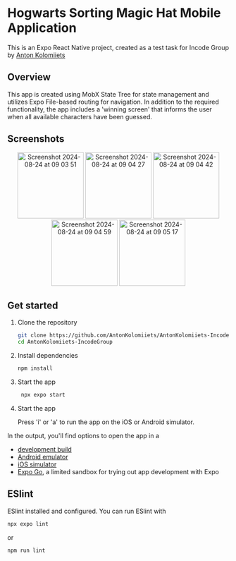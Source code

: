 # Hogwarts Sorting Magic Hat Mobile Application 

This is an Expo React Native project, created as a test task for Incode Group by [Anton Kolomiiets](https://www.linkedin.com/in/anton-kolomiiets-740322120/)

## Overview

This app is created using MobX State Tree for state management and utilizes Expo File-based routing for navigation. In addition to the required functionality, the app includes a 'winning screen' that informs the user when all available characters have been guessed.

## Screenshots

<p align="center">
 <img  alt="Screenshot 2024-08-24 at 09 03 51" src="https://github.com/user-attachments/assets/49675d7d-748a-4992-8e51-ab49a26ce7b4" width="150">
 <img alt="Screenshot 2024-08-24 at 09 04 27" src="https://github.com/user-attachments/assets/0e98bb8c-49bd-40c0-a6a0-783e6683cc1a" width="150">
 <img  alt="Screenshot 2024-08-24 at 09 04 42" src="https://github.com/user-attachments/assets/5d2fff6e-9d32-415f-a368-dcac0f855e82" width="150">
 <img alt="Screenshot 2024-08-24 at 09 04 59" src="https://github.com/user-attachments/assets/54bf8b78-a70d-4c9a-8d6e-37984f9ebf56" width="150">
 <img alt="Screenshot 2024-08-24 at 09 05 17" src="https://github.com/user-attachments/assets/310121cb-f9ec-467d-ba1f-fa9421ae73df" width="150">
</p>

## Get started

1. Clone the repository

   ```bash
   git clone https://github.com/AntonKolomiiets/AntonKolomiiets-IncodeGroup.git
   cd AntonKolomiiets-IncodeGroup
   ```

2. Install dependencies

   ```bash
   npm install
   ```

3. Start the app

   ```bash
    npx expo start
   ```
4. Start the app

   Press 'i' or 'a' to run the app on the iOS or Android simulator.

In the output, you'll find options to open the app in a

- [development build](https://docs.expo.dev/develop/development-builds/introduction/)
- [Android emulator](https://docs.expo.dev/workflow/android-studio-emulator/)
- [iOS simulator](https://docs.expo.dev/workflow/ios-simulator/)
- [Expo Go](https://expo.dev/go), a limited sandbox for trying out app development with Expo



## ESlint

ESlint installed and configured. You can run ESlint with

```bash
npx expo lint
```

or 

```bash
npm run lint 
```
